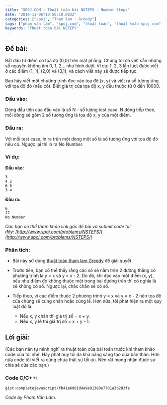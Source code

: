 ```yaml
---
title: "SPOJ.COM – Thuật toán bài NSTEPS - Number Steps"
date: "2016-11-06T10:58:18.083Z"
categories: ["spoj", "Tham lam - Greedy"]
tags: ["phạm văn lâm", "spoj.com", "thuật toán", "thuật toán spoj.com", "tham lam greedy"]
keywords: "Thuật toán bài NSTEPS"
---
```


## Đề bài:

Bắt đầu từ điểm có tọa độ (0,0) trên mặt phẳng. Chúng tôi đã viết sẵn những số nguyên không âm 0, 1, 2,.. như hình dưới. Ví dụ: 1, 2, 3 lần lượt được viết ở các điểm (1, 1), (2,0) và (3,1), và cách viết này sẽ được tiếp tục. 

Bạn hãy viết một chương trình đọc vào tọa độ (x, y) và viết ra số tương ứng với tọa độ đó (nếu có). Biết giá trị của tọa độ x, y đều thuộc từ 0 đến 10000.

### Đầu vào:

Dòng đầu tiên của đầu vào là số N - số lượng test case. N dòng tiếp theo, mỗi dòng sẽ gồm 2 số tương ứng là tọa độ x, y của một điểm.

### Đầu ra:

Với mỗi test case, in ra trên một dòng một số là số tương ứng với tọa độ đó nếu có. Ngược lại thì in ra No Number.

### Ví dụ:

**Đầu vào:**

```
3
4 2
6 6
3 4
```

**Đầu ra:**

```
6
12
No Number
```

_Các bạn có thể tham khảo link gốc đề bài và submit code tại đây: [http://www.spoj.com/problems/NSTEPS/](http://www.spoj.com/problems/NSTEPS/)_

### Phân tích:

  * Bài này sử dụng [thuật toán tham lam Greedy](/category/tham-lam-greedy/) để giải quyết. 
  
  * Trước tiên, bạn có thể thấy rằng các số sẽ nằm trên 2 đường thẳng có phương trình là y = x và y = x - 2\. Do đó, khi đọc vào một điểm (x, y), nếu như điểm đó không thuộc một trong hai đường trên thì có nghĩa là sẽ không có số. Ngược lại, chắc chắn sẽ có số.
  
  * Tiếp theo, vì các điểm thuộc 2 phương trình y = x và y = x - 2 nên tọa độ của chúng sẽ cùng chẵn hoặc cùng lẻ. Hơn nữa, tôi phát hiện ra một quy luật đó là:
  
    * Nếu x, y chẵn thì giá trị số = x + y.
    * Nếu x, y lẻ thì giá trị số = x + y - 1.

## Lời giải:

(Các bạn nên tự mình nghĩ ra thuật toán của bài toán trước khi tham khảo code của tôi nhé. Hãy phát huy tối đa khả năng sáng tạo của bản thân. Hơn nữa code tôi viết ra cũng chưa thật sự tối ưu. Nên rất mong nhận được sự chia sẻ của các bạn.)

### Code C/C++:

`gist:completejavascript/fb41a6d81d4a9a01388e7701a3b283fe`

_Code by Phạm Văn Lâm._


